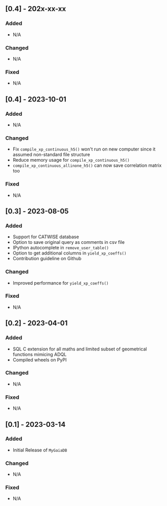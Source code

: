## [0.4] - 202x-xx-xx

### Added
- N/A

### Changed
- N/A

### Fixed
- N/A

## [0.4] - 2023-10-01

### Added
- N/A

### Changed
- Fix ``compile_xp_continuous_h5()`` won't run on new computer since it assumed non-standard file structure
- Reduce memory usage for ``compile_xp_continuous_h5()``
- ``compile_xp_continuous_allinone_h5()`` can now save correlation matrix too

### Fixed
- N/A

## [0.3] - 2023-08-05

### Added
- Support for CATWISE database
- Option to save original query as comments in csv file
- IPython autocomplete in ``remove_user_table()``
- Option to get additional columns in ``yield_xp_coeffs()``
- Contribution guideline on Github

### Changed
- Improved performance for ``yield_xp_coeffs()``

### Fixed
- N/A

## [0.2] - 2023-04-01

### Added
- SQL C extension for all maths and limited subset of geometrical functions mimicing ADQL
- Compiled wheels on PyPI

### Changed
- N/A

### Fixed
- N/A

## [0.1] - 2023-03-14

### Added
- Initial Release of ``MyGaiaDB``

### Changed
- N/A

### Fixed
- N/A